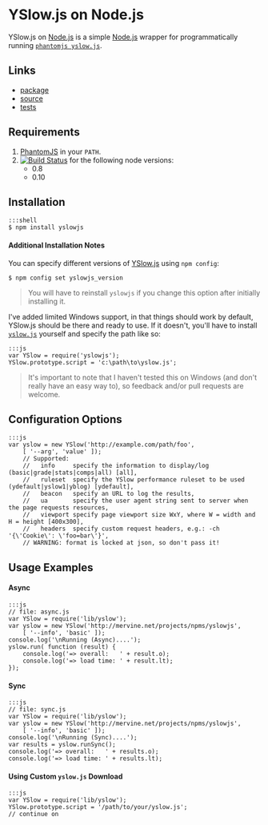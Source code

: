 # YSlow.js on Node.js

YSlow.js on [Node.js](http://mervine.net/nodejs) is a simple [Node.js](http://mervine.net/nodejs) wrapper for programmatically running [`phantomjs yslow.js`](http://yslow.org/phantomjs/).

## Links

* [package](https://npmjs.org/package/yslowjs)
* [source](https://github.com/jmervine/node-yslowjs)
* [tests](https://travis-ci.org/jmervine/yslowjs)

## Requirements

1. [PhantomJS](http://phantomjs.org/) in your `PATH`.
2. [![Build Status](https://travis-ci.org/jmervine/node-yslowjs.png?branch=master)](https://travis-ci.org/jmervine/node-yslowjs) for the following node versions:
    - 0.8
    - 0.10

## Installation

    :::shell
    $ npm install yslowjs

#### Additional Installation Notes

You can specify different versions of [YSlow.js](http://mervine.net/yslowjs) using `npm config`:

    $ npm config set yslowjs_version

> You will have to reinstall `yslowjs` if you change this option after initially installing it.

I've added limited Windows support, in that things should work by default, YSlow.js should be there and ready to use. If it doesn't, you'll have to install [`yslow.js`](http://yslow.org/phantomjs) yourself and specify the path like so:

    :::js
    var YSlow = require('yslowjs');
    YSlow.prototype.script = 'c:\path\to\yslow.js';

> It's important to note that I haven't tested this on Windows (and don't really have an easy way to), so feedback and/or pull requests are welcome.


## Configuration Options

    :::js
    var yslow = new YSlow('http://example.com/path/foo',
        [ '--arg', 'value' ]);
        // Supported:
        //   info     specify the information to display/log (basic|grade|stats|comps|all) [all],
        //   ruleset  specify the YSlow performance ruleset to be used (ydefault|yslow1|yblog) [ydefault],
        //   beacon   specify an URL to log the results,
        //   ua       specify the user agent string sent to server when the page requests resources,
        //   viewport specify page viewport size WxY, where W = width and H = height [400x300],
        //   headers  specify custom request headers, e.g.: -ch '{\'Cookie\': \'foo=bar\'}',
        // WARNING: format is locked at json, so don't pass it!

## Usage Examples

#### Async

    :::js
    // file: async.js
    var YSlow = require('lib/yslow');
    var yslow = new YSlow('http://mervine.net/projects/npms/yslowjs',
        [ '--info', 'basic' ]);
    console.log('\nRunning (Async)....');
    yslow.run( function (result) {
        console.log('=> overall:   ' + result.o);
        console.log('=> load time: ' + result.lt);
    });

#### Sync

    :::js
    // file: sync.js
    var YSlow = require('lib/yslow');
    var yslow = new YSlow('http://mervine.net/projects/npms/yslowjs',
        [ '--info', 'basic' ]);
    console.log('\nRunning (Sync)....');
    var results = yslow.runSync();
    console.log('=> overall:   ' + results.o);
    console.log('=> load time: ' + results.lt);

#### Using Custom `yslow.js` Download

    :::js
    var YSlow = require('lib/yslow');
    YSlow.prototype.script = '/path/to/your/yslow.js';
    // continue on

